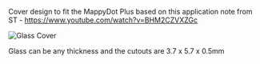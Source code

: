 Cover design to fit the MappyDot Plus based on this application note from ST - https://www.youtube.com/watch?v=BHM2CZVXZGc


![Glass Cover](https://raw.githubusercontent.com/SensorDots/Hardware/master/CalibrationlessGlassCover/cover.jpg)


Glass can be any thickness and the cutouts are 3.7 x 5.7 x 0.5mm
